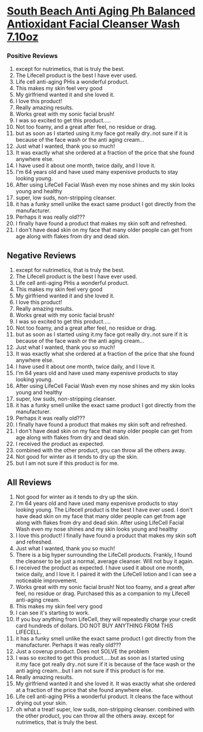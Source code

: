 # [South Beach Anti Aging Ph Balanced Antioxidant Facial Cleanser Wash 7.10oz](https://products.checkmycream.com/products/South-Beach-Anti-Aging-Ph-Balanced-Antioxidant-Facial-Cleanser-Wash-7.10oz.html)

### Positive Reviews

<ol>
      <li>except for nutrimetics, that is truly the best.</li>
      <li>The Lifecell product is the best I have ever used.  </li>
      <li>Life cell anti-aging PHis a wonderful product.</li>
      <li>This makes my skin feel very good</li>
      <li>My girlfriend wanted it and she loved it.  </li>
      <li>I love this product!</li>
      <li>Really amazing results.</li>
      <li>Works great with my sonic facial brush!</li>
      <li>I was so excited to get this product.....</li>
      <li>Not too foamy, and a great after feel, no residue or drag.  </li>
      <li>but as soon as I started using it.my face got really dry..not sure if it is because of the face wash or the anti aging cream...</li>
      <li>Just what I wanted, thank you so much!</li>
      <li>It was exactly what she ordered at a fraction of the price that she found anywhere else.</li>
      <li>I have used it about one month, twice daily, and I love it.  </li>
      <li>I&#x27;m 64 years old and have used many expenisve products to stay looking young.  </li>
      <li>After using LifeCell Facial Wash even my nose shines and my skin looks young and healthy</li>
      <li>super, low suds, non-stripping cleanser.</li>
      <li>it has a funky smell unlike the exact same product I got directly from the manufacturer.</li>
      <li>Perhaps it was really old???</li>
      <li>I finally have found a product that makes my skin soft and refreshed.</li>
      <li>I don&#x27;t have dead skin on my face that many older people can get from age along with flakes from dry and dead skin.  </li>
</ol>


<h2>Negative Reviews</h2>
<ol>
<li> except for nutrimetics, that is truly the best.</li>
<li> The Lifecell product is the best I have ever used.  </li>
<li> Life cell anti-aging PHis a wonderful product.</li>
<li> This makes my skin feel very good</li>
<li> My girlfriend wanted it and she loved it.  </li>
<li> I love this product!</li>
<li> Really amazing results.</li>
<li> Works great with my sonic facial brush!</li>
<li> I was so excited to get this product.....</li>
<li> Not too foamy, and a great after feel, no residue or drag.  </li>
<li> but as soon as I started using it.my face got really dry..not sure if it is because of the face wash or the anti aging cream...</li>
<li> Just what I wanted, thank you so much!</li>
<li> It was exactly what she ordered at a fraction of the price that she found anywhere else.</li>
<li> I have used it about one month, twice daily, and I love it.  </li>
<li> I&#x27;m 64 years old and have used many expenisve products to stay looking young.  </li>
<li> After using LifeCell Facial Wash even my nose shines and my skin looks young and healthy</li>
<li> super, low suds, non-stripping cleanser.</li>
<li> it has a funky smell unlike the exact same product I got directly from the manufacturer.</li>
<li> Perhaps it was really old???</li>
<li> I finally have found a product that makes my skin soft and refreshed.</li>
<li> I don&#x27;t have dead skin on my face that many older people can get from age along with flakes from dry and dead skin.  </li>
<li> I received the product as expected.  </li>
<li> combined with the other product, you can throw all the others away.</li>
<li> Not good for winter as it tends to dry up the skin.</li>
<li> but I am not sure if this product is for me.</li>
</ol>

<h2>All Reviews</h2>

<ol>
    <li> Not good for winter as it tends to dry up the skin.</li>
    <li> I&#x27;m 64 years old and have used many expenisve products to stay looking young.  The Lifecell product is the best I have ever used.  I don&#x27;t have dead skin on my face that many older people can get from age along with flakes from dry and dead skin.  After using LifeCell Facial Wash even my nose shines and my skin looks young and healthy</li>
    <li> I love this product! I finally have found a product that makes my skin soft and refreshed.</li>
    <li> Just what I wanted, thank you so much!</li>
    <li> There is a big hyper surrounding the LifeCell products.  Frankly, I found the cleanser to be just a normal, average cleanser.  Will not buy it again.</li>
    <li> I received the product as expected.  I have used it about one month, twice daily, and I love it.  I paired it with the LifeCell lotion and I can see a noticeable improvement.</li>
    <li> Works great with my sonic facial brush! Not too foamy, and a great after feel, no residue or drag.  Purchased this as a companion to my Lifecell anti-aging cream.</li>
    <li> This makes my skin feel very good</li>
    <li> I can see it&#x27;s starting to work.</li>
    <li> If you buy anything from LifeCell, they will repeatedly charge your credit card hundreds of dollars.  DO NOT BUY ANYTHING FROM THIS LIFECELL.</li>
    <li> it has a funky smell unlike the exact same product I got directly from the manufacturer. Perhaps it was really old???</li>
    <li> Just a coverup product. Does not SOLVE the problem</li>
    <li> I was so excited to get this product.....but as soon as I started using it.my face got really dry..not sure if it is because of the face wash or the anti aging cream...but I am not sure if this product is for me.</li>
    <li> Really amazing results.</li>
    <li> My girlfriend wanted it and she loved it.  It was exactly what she ordered at a fraction of the price that she found anywhere else.</li>
    <li> Life cell anti-aging PHis a wonderful product. It cleans the face without drying out your skin.</li>
    <li> oh what a treat! super, low suds, non-stripping cleanser. combined with the other product, you can throw all the others away. except for nutrimetics, that is truly the best.</li>
</ol>




